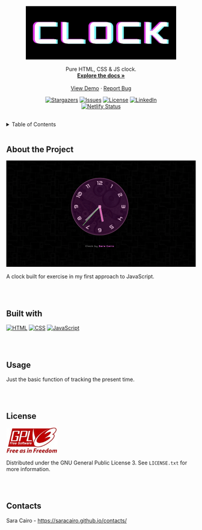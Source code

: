 <div align="center">
  
  <!-- PROJECT LOGO -->
  <a href="https://cl0ck-sc.netlify.app/">
    <img src="assets/img/clock-title.jpg" alt="project preview" width="400">
  </a>

  <p align="center">
    Pure HTML, CSS & JS clock.
    <br />
    <a href="https://github.com/saracairo/clock"><strong>Explore the docs »</strong></a>
    <br />
    <br />
    <a href="https://cl0ck-sc.netlify.app/">View Demo</a>
    ·
    <a href="https://github.com/saracairo/clock/issues">Report Bug</a>
  </p>
  
  [![Stargazers][stars-shield]][stars-url]
  [![Issues][issues-shield]][issues-url]
  [![License][license-shield]][license-url]
  [![LinkedIn][linkedin-shield]][linkedin-url] <br />
  [![Netlify Status](https://api.netlify.com/api/v1/badges/656fb237-0fe1-4432-99d3-49dd7f954f45/deploy-status)](https://app.netlify.com/sites/cl0ck-sc/deploys)

</div>

<br />

<!-- TABLE OF CONTENTS -->
<details>
  <summary>Table of Contents</summary>
  <ol>
    <li><a href="#about-the-project">About The Project</a></li>
    <li><a href="#built-with">Built With</a></li>
    <li><a href="#usage">Usage</a></li>
    <li><a href="#license">License</a></li>
    <li><a href="#contact">Contact</a></li>
  </ol>
</details>

<br />

## About the Project
<img src="assets/img/screenshots/clock-screenshot.png" alt="screenshot">

A clock built for exercise in my first approach to JavaScript.

<br />
<br />

## Built with
[![HTML][html-shield]][html-link]
[![CSS][css-shield]][css-link]
[![JavaScript][js-shield]][js-link]

<br />
<br />

## Usage
Just the basic function of tracking the present time. <br />

<br />
<br />

## License
<img src="assets/img/gplv3-with-text-136x68.jpg">

Distributed under the GNU General Public License 3. See `LICENSE.txt` for more information.

<br />
<br />

## Contacts
Sara Cairo - https://saracairo.github.io/contacts/



<!-- MARKDOWN LINKS & IMAGES -->
[stars-shield]: https://img.shields.io/github/stars/saracairo/counter.svg?style=for-the-badge
[stars-url]: https://github.com/saracairo/counter/stargazers
[issues-shield]: https://img.shields.io/github/issues/saracairo/counter.svg?style=for-the-badge
[issues-url]: https://github.com/saracairo/counter/issues
[license-shield]: https://img.shields.io/badge/License-GPLv3-red.svg?style=for-the-badge
[license-url]: https://www.gnu.org/licenses/gpl-3.0
[linkedin-shield]: https://img.shields.io/badge/-LinkedIn-black.svg?style=for-the-badge&logo=linkedin&colorB=555
[linkedin-url]: https://www.linkedin.com/in/sara-cairo/
[html-shield]:  https://img.shields.io/badge/HTML5-E34F26?style=for-the-badge&logo=html5&logoColor=white
[html-link]: https://www.internetingishard.com/html-and-css/basic-web-pages/
[css-shield]: https://img.shields.io/badge/CSS3-1572B6?style=for-the-badge&logo=css3&logoColor=white
[css-link]: https://www.internetingishard.com/html-and-css/hello-css/
[js-shield]: https://img.shields.io/badge/JavaScript-323330?style=for-the-badge&logo=javascript&logoColor=F7DF1E
[js-link]: https://javascript.info/